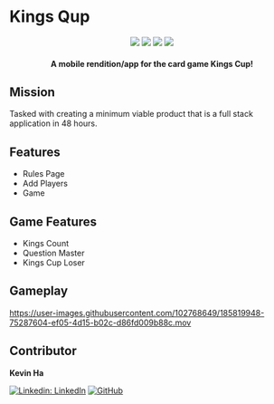 # Kings Qup

<div align="center" width="100%">
  <img src="https://img.shields.io/badge/react_native-%2320232a.svg?style=for-the-badge&logo=react&logoColor=%2361DAFB" />
  <img src="https://img.shields.io/badge/node.js-6DA55F?style=for-the-badge&logo=node.js&logoColor=white" />
  <img src="https://img.shields.io/badge/express.js-%23404d59.svg?style=for-the-badge&logo=express&logoColor=%2361DAFB" />
  <img src="https://img.shields.io/badge/MongoDB-4EA94B?style=for-the-badge&logo=mongodb&logoColor=white" />
</div>

<h4 align="center">A mobile rendition/app for the card game Kings Cup!</h4>

## Mission
Tasked with creating a minimum viable product that is a full stack application in 48 hours.

## Features
- Rules Page
- Add Players
- Game

## Game Features
- Kings Count
- Question Master
- Kings Cup Loser

## Gameplay          
https://user-images.githubusercontent.com/102768649/185819948-75287604-ef05-4d15-b02c-d86fd009b88c.mov

## Contributor

**Kevin Ha**

[![Linkedin: LinkedIn](https://img.shields.io/badge/linkedin-%230077B5.svg?style=for-the-badge&logo=linkedin&logoColor=white&link=https://www.linkedin.com/in/caleb-kim0510/)](https://www.linkedin.com/in/kevincwha/)
[![GitHub](https://img.shields.io/badge/github-%23121011.svg?style=for-the-badge&logo=github&logoColor=white&link=https://github.com/cariboukim)](https://github.com/kevhaha)
